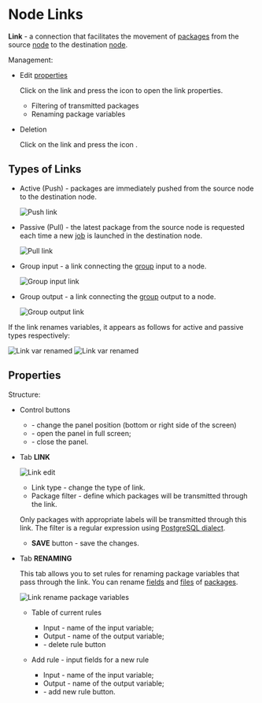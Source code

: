 # Node Links

**Link** - a connection that facilitates the movement of [packages][1] from the source [node][5] to the destination [node][5].

Management:

- Edit [properties](#properties)

  Click on the link and press the icon <span class='iconify-inline' data-icon='mdi:edit'></span> to open the link properties.

  - Filtering of transmitted packages
  - Renaming package variables

- Deletion

  Click on the link and press the icon <span class='iconify-inline' data-icon='mdi:delete'></span>.

## Types of Links

- Active (Push) - packages are immediately pushed from the source node to the destination node.

  ![Push link](/images/common/link_push.png)

- Passive (Pull) - the latest package from the source node is requested each time a new [job][3] is launched in the destination node.

  ![Pull link](/images/common/link_pull.png)

- Group input - a link connecting the [group][2] input to a node.

  ![Group input link](/images/common/link_group_input.png)

- Group output - a link connecting the [group][2] output to a node.

  ![Group output link](/images/common/link_group_output.png)

If the link renames variables, it appears as follows for active and passive types respectively:

![Link var renamed](/images/common/link_var_renamed.png)
![Link var renamed](/images/common/link_var_renamed_pass.png)

## Properties

Structure:

- Control buttons

  - <span class='iconify-inline' data-icon='mdi:dock-bottom'></span> - change the panel position (bottom or right side of the screen)
  - <span class='iconify-inline' data-icon='mdi:fullscreen'></span> - open the panel in full screen;
  - <span class='iconify-inline' data-icon='mdi:close'></span> - close the panel.

- Tab <span class='iconify-inline' data-icon='mdi:transit-connection-horizontal'></span>**LINK**

  ![Link edit](/images/common/link_edit.png)

  - Link type - change the type of link.
  - <span class='iconify-inline' data-icon='mdi:magnify'></span> Package filter - define which packages will be transmitted through the link.

  Only packages with appropriate labels will be transmitted through this link. The filter is a regular expression using [PostgreSQL dialect](https://www.postgresql.org/current/functions-matching.html#FUNCTIONS-POSIX-REGEXP).

  - **SAVE** button - save the changes.

- Tab <span class='iconify-inline' data-icon='mdi:inbox-arrow-down'></span>**RENAMING**

  This tab allows you to set rules for renaming package variables that pass through the link. You can rename [fields][4] and [files][4] of [packages][1].

  ![Link rename package variables](/images/common/link_rename_vars.png)

  - Table of current rules

    - Input - name of the input variable;
    - Output - name of the output variable;
    - <span class='iconify-inline' data-icon='mdi:delete'></span> - delete rule button

  - Add rule - input fields for a new rule
    - Input - name of the input variable;
    - Output - name of the output variable;
    - <span class='iconify-inline' data-icon='mdi:plus' style="color: green"></span> - add new rule button.

[1]: /desc/package.md
[2]: /desc/nodes.md#group
[3]: /desc/job.md
[4]: /desc/package.md#composition
[5]: /desc/nodes.md
